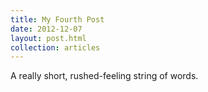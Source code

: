```yaml
---
title: My Fourth Post
date: 2012-12-07
layout: post.html
collection: articles
---
```


A really short, rushed-feeling string of words.
